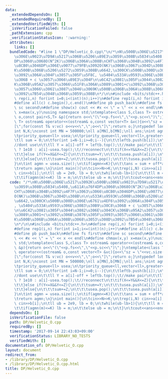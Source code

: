 ```yaml
---
data:
  _extendedDependsOn: []
  _extendedRequiredBy: []
  _extendedVerifiedWith: []
  _isVerificationFailed: false
  _pathExtension: cpp
  _verificationStatusIcon: ':warning:'
  attributes:
    links: []
  bundledCode: "#line 1 \"DP/Helvetic_O.cpp\"\n/*\nN\u500B\u306E\u5217\u3092K\u500B\
    \u306E\u9023\u7D9A\u5217\u306B\u5206\u89E3\u3059\u308B\u5834\u5408,\u611A\u76F4\
    DP\u3060\u3068O(N^2K)\u306B\u306A\u308B\nCHT\u3068\u304B\u3092\u4F7F\u3063\u3066\
    \u8CB0\u3046DP\u306E\u9077\u79FB\u3092O(NK)\u306B\u3067\u304D\u308B\n\n\u533A\u9593\
    K\u500B\u306B\u5206\u5272\u3059\u308B\u6642,\u300CK\u500B\u300D\u306E\u6761\u4EF6\
    \u3092\u306A\u304F\u3057\u305F\u5F8C, \u5404\u533A\u9593\u306E\u30B3\u30B9\u30C8\
    \u306B + c \u3057\u3066\u89E3\u304F\n\u6C42\u3081\u305F\u3044\u3082\u306E\u304C\
    K\u306B\u95A2\u3057\u3066\u51F8\u306A\u3089\u3001+c\u3092\u306B\u3076\u305F\u3093\
    \u3057\u3066\u3061\u3087\u3046\u3069K\u500B\u306B\u306A\u308B\u3068\u3053\u308D\
    \u3092\u7B54\u3048\u3068\u3059\u308B\n*/\n\n#include <bits/stdc++.h>\n#define\
    \ rep(i,n) for(int i=0;i<(int)(n);i++)\n#define rep1(i,n) for(int i=1;i<=(int)(n);i++)\n\
    #define all(c) c.begin(),c.end()\n#define pb push_back\n#define fs first\n#define\
    \ sc second\n#define show(x) cout << #x << \" = \" << x << endl\n#define chmax(x,y)\
    \ x=max(x,y)\nusing namespace std;\ntemplate<class S,class T> ostream& operator<<(ostream&\
    \ o,const pair<S,T> &p){return o<<\"(\"<<p.fs<<\",\"<<p.sc<<\")\";}\ntemplate<class\
    \ T> ostream& operator<<(ostream& o,const vector<T> &vc){o<<\"sz = \"<<vc.size()<<endl<<\"\
    [\";for(const T& v:vc) o<<v<<\",\";o<<\"]\";return o;}\ntypedef long long ll;\n\
    int N,K;\nconst int MN = 500000;\nll a[MN],b[MN];\nll ans;\nint agmn(ll off){\n\
    \tpriority_queue<ll> usea;\n\tpriority_queue<ll,vector<ll>,greater<ll>> leftb;\n\
    \tll sum = 0;\n\tfor(int i=N-1;i>=0;i--){\n\t\tleftb.push(b[i]);\n\t\tll X = 0;\t\
    //dont use\n\t\tll Y = a[i]-off + leftb.top();\t//make pair\n\t\tll Z = usea.empty()\
    \ ? 1e10 : a[i]-usea.top();\t//reconnect\n\t\tif(X<=Y&&X<=Z){\n\t\t\tsum+=X;\n\
    \t\t}else if(Y<=X&&Y<=Z){\n\t\t\tsum+=Y;\n\t\t\tusea.push(a[i]);\n\t\t\tleftb.pop();\n\
    \t\t}else{\n\t\t\tsum+=Z;\n\t\t\tusea.pop();\n\t\t\tusea.push(a[i]);\n\t\t}\n\t\
    }\n\tint agmn = usea.size();\n\tif(agmn<=K){\n\t\tans = sum + off*agmn;\n\t}\n\
    \treturn agmn;\n}\nint main(){\n\tcin>>N>>K;\n\trep(i,N) cin>>a[i];\n\trep(i,N)\
    \ cin>>b[i];\n\tll ub = 2e9, lb = 0;\n\twhile(ub-lb>1){\n\t\tll m = (ub+lb)/2;\n\
    \t\tif(agmn(m)<=K) lb = m;\n\t\telse ub = m;\n\t}\n\tcout<<ans<<endl;\n}\n"
  code: "/*\nN\u500B\u306E\u5217\u3092K\u500B\u306E\u9023\u7D9A\u5217\u306B\u5206\u89E3\
    \u3059\u308B\u5834\u5408,\u611A\u76F4DP\u3060\u3068O(N^2K)\u306B\u306A\u308B\n\
    CHT\u3068\u304B\u3092\u4F7F\u3063\u3066\u8CB0\u3046DP\u306E\u9077\u79FB\u3092\
    O(NK)\u306B\u3067\u304D\u308B\n\n\u533A\u9593K\u500B\u306B\u5206\u5272\u3059\u308B\
    \u6642,\u300CK\u500B\u300D\u306E\u6761\u4EF6\u3092\u306A\u304F\u3057\u305F\u5F8C\
    , \u5404\u533A\u9593\u306E\u30B3\u30B9\u30C8\u306B + c \u3057\u3066\u89E3\u304F\
    \n\u6C42\u3081\u305F\u3044\u3082\u306E\u304CK\u306B\u95A2\u3057\u3066\u51F8\u306A\
    \u3089\u3001+c\u3092\u306B\u3076\u305F\u3093\u3057\u3066\u3061\u3087\u3046\u3069\
    K\u500B\u306B\u306A\u308B\u3068\u3053\u308D\u3092\u7B54\u3048\u3068\u3059\u308B\
    \n*/\n\n#include <bits/stdc++.h>\n#define rep(i,n) for(int i=0;i<(int)(n);i++)\n\
    #define rep1(i,n) for(int i=1;i<=(int)(n);i++)\n#define all(c) c.begin(),c.end()\n\
    #define pb push_back\n#define fs first\n#define sc second\n#define show(x) cout\
    \ << #x << \" = \" << x << endl\n#define chmax(x,y) x=max(x,y)\nusing namespace\
    \ std;\ntemplate<class S,class T> ostream& operator<<(ostream& o,const pair<S,T>\
    \ &p){return o<<\"(\"<<p.fs<<\",\"<<p.sc<<\")\";}\ntemplate<class T> ostream&\
    \ operator<<(ostream& o,const vector<T> &vc){o<<\"sz = \"<<vc.size()<<endl<<\"\
    [\";for(const T& v:vc) o<<v<<\",\";o<<\"]\";return o;}\ntypedef long long ll;\n\
    int N,K;\nconst int MN = 500000;\nll a[MN],b[MN];\nll ans;\nint agmn(ll off){\n\
    \tpriority_queue<ll> usea;\n\tpriority_queue<ll,vector<ll>,greater<ll>> leftb;\n\
    \tll sum = 0;\n\tfor(int i=N-1;i>=0;i--){\n\t\tleftb.push(b[i]);\n\t\tll X = 0;\t\
    //dont use\n\t\tll Y = a[i]-off + leftb.top();\t//make pair\n\t\tll Z = usea.empty()\
    \ ? 1e10 : a[i]-usea.top();\t//reconnect\n\t\tif(X<=Y&&X<=Z){\n\t\t\tsum+=X;\n\
    \t\t}else if(Y<=X&&Y<=Z){\n\t\t\tsum+=Y;\n\t\t\tusea.push(a[i]);\n\t\t\tleftb.pop();\n\
    \t\t}else{\n\t\t\tsum+=Z;\n\t\t\tusea.pop();\n\t\t\tusea.push(a[i]);\n\t\t}\n\t\
    }\n\tint agmn = usea.size();\n\tif(agmn<=K){\n\t\tans = sum + off*agmn;\n\t}\n\
    \treturn agmn;\n}\nint main(){\n\tcin>>N>>K;\n\trep(i,N) cin>>a[i];\n\trep(i,N)\
    \ cin>>b[i];\n\tll ub = 2e9, lb = 0;\n\twhile(ub-lb>1){\n\t\tll m = (ub+lb)/2;\n\
    \t\tif(agmn(m)<=K) lb = m;\n\t\telse ub = m;\n\t}\n\tcout<<ans<<endl;\n}"
  dependsOn: []
  isVerificationFile: false
  path: DP/Helvetic_O.cpp
  requiredBy: []
  timestamp: '2017-09-14 22:43:03+09:00'
  verificationStatus: LIBRARY_NO_TESTS
  verifiedWith: []
documentation_of: DP/Helvetic_O.cpp
layout: document
redirect_from:
- /library/DP/Helvetic_O.cpp
- /library/DP/Helvetic_O.cpp.html
title: DP/Helvetic_O.cpp
---
```

